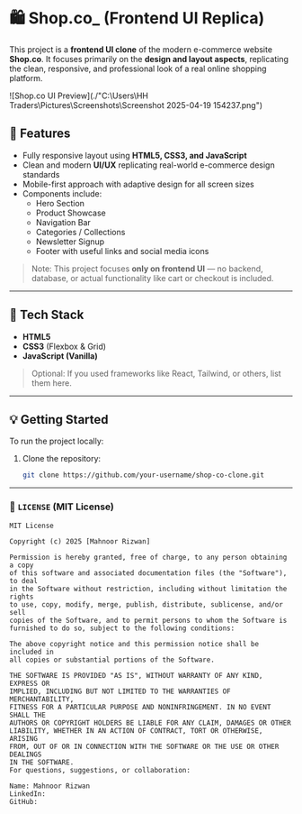 # 🛍️ Shop.co_ (Frontend UI Replica)

This project is a **frontend UI clone** of the modern e-commerce website **Shop.co**. It focuses primarily on the **design and layout aspects**, replicating the clean, responsive, and professional look of a real online shopping platform.

![Shop.co UI Preview](./"C:\Users\HH Traders\Pictures\Screenshots\Screenshot 2025-04-19 154237.png") <!-- Replace with actual image path if available -->

## 🚀 Features

- Fully responsive layout using **HTML5, CSS3, and JavaScript**
- Clean and modern **UI/UX** replicating real-world e-commerce design standards
- Mobile-first approach with adaptive design for all screen sizes
- Components include:
  - Hero Section
  - Product Showcase
  - Navigation Bar
  - Categories / Collections
  - Newsletter Signup
  - Footer with useful links and social media icons

> Note: This project focuses **only on frontend UI** — no backend, database, or actual functionality like cart or checkout is included.

---

## 📁 Tech Stack

- **HTML5**
- **CSS3** (Flexbox & Grid)
- **JavaScript (Vanilla)**

> Optional: If you used frameworks like React, Tailwind, or others, list them here.

---

## 💡 Getting Started

To run the project locally:

1. Clone the repository:
   ```bash
   git clone https://github.com/your-username/shop-co-clone.git

---

### 📄 `LICENSE` (MIT License)

```text
MIT License

Copyright (c) 2025 [Mahnoor Rizwan]

Permission is hereby granted, free of charge, to any person obtaining a copy
of this software and associated documentation files (the "Software"), to deal
in the Software without restriction, including without limitation the rights  
to use, copy, modify, merge, publish, distribute, sublicense, and/or sell      
copies of the Software, and to permit persons to whom the Software is         
furnished to do so, subject to the following conditions:                       

The above copyright notice and this permission notice shall be included in    
all copies or substantial portions of the Software.                           

THE SOFTWARE IS PROVIDED "AS IS", WITHOUT WARRANTY OF ANY KIND, EXPRESS OR    
IMPLIED, INCLUDING BUT NOT LIMITED TO THE WARRANTIES OF MERCHANTABILITY,      
FITNESS FOR A PARTICULAR PURPOSE AND NONINFRINGEMENT. IN NO EVENT SHALL THE   
AUTHORS OR COPYRIGHT HOLDERS BE LIABLE FOR ANY CLAIM, DAMAGES OR OTHER       
LIABILITY, WHETHER IN AN ACTION OF CONTRACT, TORT OR OTHERWISE, ARISING       
FROM, OUT OF OR IN CONNECTION WITH THE SOFTWARE OR THE USE OR OTHER DEALINGS  
IN THE SOFTWARE.
For questions, suggestions, or collaboration:

Name: Mahnoor Rizwan
LinkedIn: 
GitHub: 
